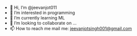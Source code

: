 - 👋 Hi, I’m @jeevanjot011
- 👀 I’m interested in programming
- 🌱 I’m currently learning ML
- 💞️ I’m looking to collaborate on ...
- 📫 How to reach me mail me: jeevanjotsingh001@gmail.com

<!---
jeevanjot011/jeevanjot011 is a ✨ special ✨ repository because its `README.md` (this file) appears on your GitHub profile.
You can click the Preview link to take a look at your changes.
--->
